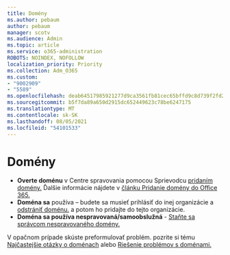 ```yaml
---
title: Domény
ms.author: pebaum
author: pebaum
manager: scotv
ms.audience: Admin
ms.topic: article
ms.service: o365-administration
ROBOTS: NOINDEX, NOFOLLOW
localization_priority: Priority
ms.collection: Adm_O365
ms.custom:
- "9002909"
- "5589"
ms.openlocfilehash: deab64517985921277d9ca3561fb81cec65bffd9c8d739f2fd2f891f1b35b381
ms.sourcegitcommit: b5f7da89a650d2915dc652449623c78be6247175
ms.translationtype: MT
ms.contentlocale: sk-SK
ms.lasthandoff: 08/05/2021
ms.locfileid: "54101533"
---
```

# <a name="domains"></a>Domény

- **Overte doménu** v Centre spravovania pomocou Sprievodcu [pridaním domény.](https://admin.microsoft.com/Adminportal#/Domains/Wizard) Ďalšie informácie nájdete v [článku Pridanie domény do Office 365.](https://docs.microsoft.com/microsoft-365/admin/setup/add-domain?view=o365-worldwide)
- **Doména sa** používa – budete sa musieť prihlásiť do inej organizácie a [odstrániť doménu.](https://docs.microsoft.com/microsoft-365/admin/get-help-with-domains/remove-a-domain?view=o365-worldwide) a potom ho pridajte do tejto organizácie.
- **Doména sa používa nespravovaná/samoobslužná**  -  [Staňte sa správcom nespravovaného domény.](https://docs.microsoft.com/azure/active-directory/users-groups-roles/domains-admin-takeover)

V opačnom prípade skúste preformulovať problém. pozrite si tému [Najčastejšie otázky o doménach](https://docs.microsoft.com/microsoft-365/admin/setup/domains-faq?view=o365-worldwide) alebo [Riešenie problémov s doménami.](https://docs.microsoft.com/microsoft-365/admin/get-help-with-domains/find-and-fix-issues?view=o365-worldwide)
